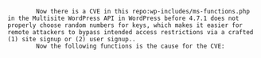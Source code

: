 
            Now there is a CVE in this repo:wp-includes/ms-functions.php in the Multisite WordPress API in WordPress before 4.7.1 does not properly choose random numbers for keys, which makes it easier for remote attackers to bypass intended access restrictions via a crafted (1) site signup or (2) user signup..
            Now the following functions is the cause for the CVE:
            
